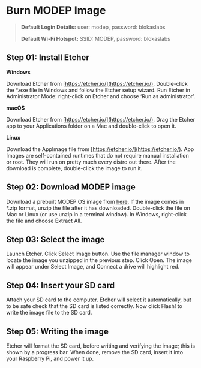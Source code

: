# Burn MODEP Image

> **Default Login Details:** user: modep, password: blokaslabs
> 
> **Default Wi-Fi Hotspot:** SSID: MODEP, password: blokaslabs


## Step 01: Install Etcher

**Windows**

Download Etcher from [https://etcher.io/](https://etcher.io/). Double-click the *.exe file in Windows and follow the Etcher setup wizard. Run Etcher in Administrator Mode: right-click on Etcher and choose ‘Run as administrator’.

**macOS**

Download Etcher from [https://etcher.io/](https://etcher.io/). Drag the Etcher app to your Applications folder on a Mac and double-click to open it.

**Linux**

Download the AppImage file from [https://etcher.io/](https://etcher.io/). App Images are self-contained runtimes that do not require manual installation or root. They will run on pretty much every distro out there. After the download is complete, double-click the image to run it.

## Step 02: Download MODEP image
Download a prebuilt MODEP OS image from [here](https://blokas.io/modep/latest). If the image comes in *.zip format, unzip the file after it has downloaded. Double-click the file on Mac or Linux (or use unzip in a terminal window). In Windows, right-click the file and choose Extract All.

## Step 03: Select the image
Launch Etcher. Click Select Image button. Use the file manager window to locate the image you unzipped in the previous step. Click Open. The image will appear under Select Image, and Connect a drive will highlight red.

## Step 04: Insert your SD card
Attach your SD card to the computer. Etcher will select it automatically, but to be safe check that the SD card is listed correctly. Now click Flash! to write the image file to the SD card.

## Step 05: Writing the image
Etcher will format the SD card, before writing and verifying the image; this is shown by a progress bar. When done, remove the SD card, insert it into your Raspberry Pi, and power it up.

